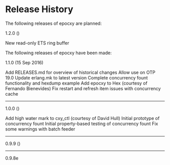 Release History
===============

The following releases of epocxy are planned:

1.2.0 ()

New read-only ETS ring buffer


The following releases of epocxy have been made:

1.1.0 (15 Sep 2016)

Add RELEASES.md for overview of historical changes
Allow use on OTP 19.0
Update erlang.mk to latest version
Complete concurrency fount functionality and hexdump example
Add epocxy to Hex (courtesy of Fernando Bienevides)
Fix restart and refresh item issues with concurrency cache

----

1.0.0 ()

Add high water mark to cxy_ctl (courtesy of David Hull)
Initial prototype of concurrency fount
Initial property-based testing of concurrency fount
Fix some warnings with batch feeder

----

0.9.9 ()

----

0.9.8e